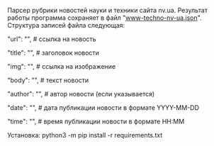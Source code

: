 Парсер рубрики новостей науки и техники сайта nv.ua. Результат работы программа сохраняет в файл "www-techno-nv-ua.json". Структура записей файла следующая:

"url": "",  # ссылка на новость

"title": "",  # заголовок новости

"img": "",  # ссылка на изображение

"body": "",  # текст новости

"author": "",  # автор новости (если указывается)

"date": "",  # дата публикации новости в формате YYYY-MM-DD

"time": "",  # время публикации новости в формате HH:MM

Установка:
python3 -m pip install -r requirements.txt